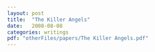 ```yaml
---
layout: post
title:  "The Killer Angels"
date:   2008-08-08
categories: writings
pdf: "otherFiles/papers/The Killer Angels.pdf"
---
```

